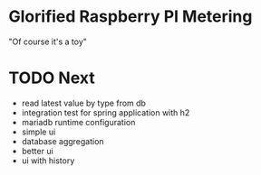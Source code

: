 # Glorified Raspberry PI Metering

"Of course it's a toy"


# TODO Next

- read latest value by type from db
- integration test for spring application with h2
- mariadb runtime configuration
- simple ui
- database aggregation
- better ui
- ui with history
